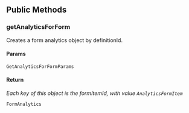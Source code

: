 ## Public Methods

### getAnalyticsForForm

Creates a form analytics object by definitionId.

#### Params

`GetAnalyticsForFormParams`

#### Return

_Each key of this object is the formItemId, with value `AnalyticsFormItem`_

`FormAnalytics`
